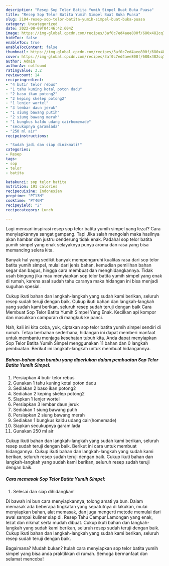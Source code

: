 ```yaml
---
description: "Resep Sop Telor Batita Yumih Simpel Buat Buka Puasa"
title: "Resep Sop Telor Batita Yumih Simpel Buat Buka Puasa"
slug: 2104-resep-sop-telor-batita-yumih-simpel-buat-buka-puasa
category: Uncategorized
date: 2022-08-09T04:46:42.604Z
image: https://img-global.cpcdn.com/recipes/3af0c7ed4aee800f/680x482cq70/sop-telor-batita-yumih-simpel-foto-resep-utama.jpg
hideToc: false
enableToc: true
enableTocContent: false
thumbnail: https://img-global.cpcdn.com/recipes/3af0c7ed4aee800f/680x482cq70/sop-telor-batita-yumih-simpel-foto-resep-utama.jpg
cover: https://img-global.cpcdn.com/recipes/3af0c7ed4aee800f/680x482cq70/sop-telor-batita-yumih-simpel-foto-resep-utama.jpg
author: Admin
authorAv: notfound
ratingvalue: 3.2
reviewcount: 14
recipeingredient:
- "4 butir telor rebus"
- "1 tahu kuning kotal poton dadu"
- "2 baso ikan potong2"
- "2 keping skelep potong2"
- "1 lenjer wortel"
- "3 lembar daun jeruk"
- "1 siung bawang putih"
- "2 siung bawang merah"
- "1 bungkus kaldu udang cairhomemade"
- "secukupnya garamlada"
- "250 ml air"
recipeinstructions:

- "Sudah jadi dan siap dinikmati!"
categories:
- Resep
tags:
- sop
- telor
- batita

katakunci: sop telor batita 
nutrition: 191 calories
recipecuisine: Indonesian
preptime: "PT13M"
cooktime: "PT46M"
recipeyield: "2"
recipecategory: Lunch

---
```



Lagi mencari inspirasi resep sop telor batita yumih simpel yang lezat? Cara menyiapkannya sangat gampang. Tapi Jika salah mengolah maka hasilnya akan hambar dan justru cenderung tidak enak. Padahal sop telor batita yumih simpel yang enak selayaknya punya aroma dan rasa yang bisa memancing selera kita.


Banyak hal yang sedikit banyak mempengaruhi kualitas rasa dari sop telor batita yumih simpel, mulai dari jenis bahan, kemudian pemilihan bahan segar dan bagus, hingga cara membuat dan menghidangkannya. Tidak usah bingung jika mau menyiapkan sop telor batita yumih simpel yang enak di rumah, karena asal sudah tahu caranya maka hidangan ini bisa menjadi suguhan spesial.

Cukup ikuti bahan dan langkah-langkah yang sudah kami berikan, seluruh resep sudah teruji dengan baik. Cukup ikuti bahan dan langkah-langkah yang sudah kami berikan, seluruh resep sudah teruji dengan baik Cara Membuat Sop Telor Batita Yumih Simpel Yang Enak. Kecilkan api kompor dan masukkan campuran di mangkuk ke panci.


Nah, kali ini kita coba, yuk, ciptakan sop telor batita yumih simpel sendiri di rumah. Tetap berbahan sederhana, hidangan ini dapat memberi manfaat untuk membantu menjaga kesehatan tubuh kita. Anda dapat menyiapkan Sop Telor Batita Yumih Simpel menggunakan 11 bahan dan 0 langkah pembuatan. Berikut ini langkah-langkah untuk membuat hidangannya.

<!--inarticleads1-->

##### Bahan-bahan dan bumbu yang diperlukan dalam pembuatan Sop Telor Batita Yumih Simpel:

1. Persiapkan 4 butir telor rebus
1. Gunakan 1 tahu kuning kotal poton dadu
1. Sediakan 2 baso ikan potong2
1. Sediakan 2 keping skelep potong2
1. Siapkan 1 lenjer wortel
1. Persiapkan 3 lembar daun jeruk
1. Sediakan 1 siung bawang putih
1. Persiapkan 2 siung bawang merah
1. Sediakan 1 bungkus kaldu udang cair(homemade)
1. Siapkan secukupnya garam.lada
1. Gunakan 250 ml air


Cukup ikuti bahan dan langkah-langkah yang sudah kami berikan, seluruh resep sudah teruji dengan baik. Berikut ini cara untuk membuat hidangannya. Cukup ikuti bahan dan langkah-langkah yang sudah kami berikan, seluruh resep sudah teruji dengan baik. Cukup ikuti bahan dan langkah-langkah yang sudah kami berikan, seluruh resep sudah teruji dengan baik. 

<!--inarticleads2-->

##### Cara memasak Sop Telor Batita Yumih Simpel:


1. Selesai dan siap dihidangkan!

Di bawah ini bun cara menyiapkannya, tolong amati ya bun. Dalam memasak ada beberapa tingkatan yang sepatutnya di lakukan, mulai menyiapkan bahan, alat memasak, dan juga mengerti metode memulai dari awal sampai kuliner siap di. Resep Tahu Campur Lamongan yang enak, lezat dan nikmat serta mudah dibuat. Cukup ikuti bahan dan langkah-langkah yang sudah kami berikan, seluruh resep sudah teruji dengan baik. Cukup ikuti bahan dan langkah-langkah yang sudah kami berikan, seluruh resep sudah teruji dengan baik. 

Bagaimana? Mudah bukan? Itulah cara menyiapkan sop telor batita yumih simpel yang bisa anda praktikkan di rumah. Semoga bermanfaat dan selamat mencoba!
